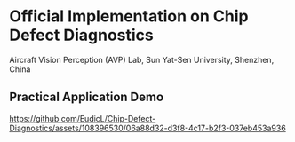 # Official Implementation on Chip Defect Diagnostics

Aircraft Vision Perception (AVP) Lab, Sun Yat-Sen University, Shenzhen, China


## Practical Application Demo

https://github.com/EudicL/Chip-Defect-Diagnostics/assets/108396530/06a88d32-d3f8-4c17-b2f3-037eb453a936

